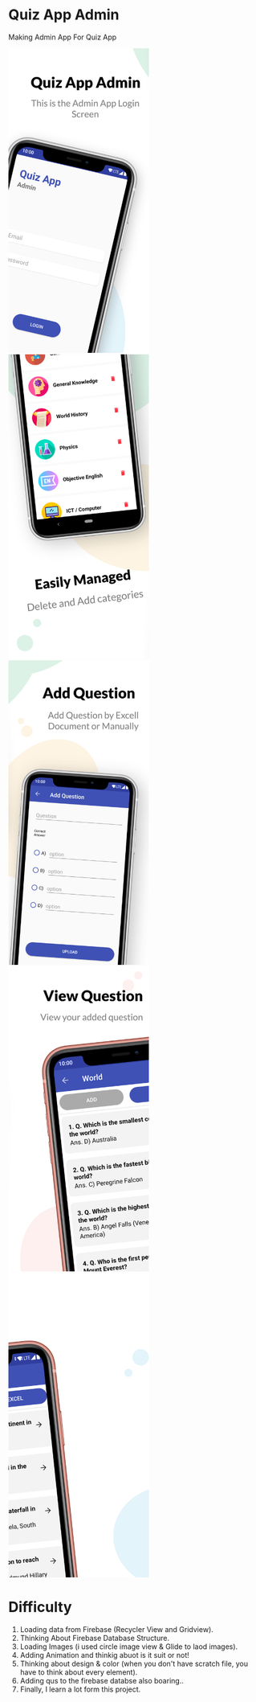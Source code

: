 # Quiz App Admin
Making Admin App For Quiz App

<div>
<img src="Images/Hotpot%200.png" width="280"/>
<img src="Images/Hotpot%201.png" width="280"/>
<img src="Images/Hotpot%202.png" width="280"/>&nbsp;&nbsp;&nbsp;&nbsp;&nbsp;&nbsp;&nbsp;&nbsp;
<img src="Images/Hotpot%203.png" width="280"/>
<img src="Images/Hotpot%204.png" width="280"/>
</div>

# Difficulty

1) Loading data from Firebase (Recycler View and Gridview).
2) Thinking About Firebase Database Structure.
3) Loading Images (i used circle image view & Glide to laod images).
4) Adding Animation and thinkig abuot is it suit or not!
5) Thinking about design & color (when you don't have scratch file, you have to think about every element).
6) Adding qus to the firebase databse also boaring..
7) Finally, I learn a lot form this project.

